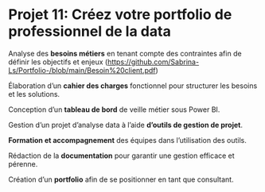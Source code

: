 # Projet 11: Créez votre portfolio de professionnel de la data

Analyse des **besoins métiers** en tenant compte des contraintes afin de définir les objectifs et enjeux (https://github.com/Sabrina-Ls/Portfolio-/blob/main/Besoin%20client.pdf)

Élaboration d’un **cahier des charges** fonctionnel pour structurer les besoins et les solutions.

Conception d’un **tableau de bord** de veille métier sous Power BI.

Gestion d’un projet d’analyse data à l’aide **d’outils de gestion de projet**.

**Formation et accompagnement** des équipes dans l’utilisation des outils.

Rédaction de la **documentation** pour garantir une gestion efficace et pérenne.

Création d’un **portfolio** afin de se positionner en tant que consultant.
